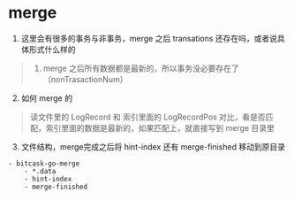 
# merge

1. 这里会有很多的事务与非事务，merge 之后 transations 还存在吗，或者说具体形式什么样的

>1. merge 之后所有数据都是最新的，所以事务没必要存在了（nonTrasactionNum）

2. 如何 merge 的
>读文件里的 LogRecord 和 索引里面的 LogRecordPos 对比，看是否匹配，索引里面的数据是最新的，如果匹配上，就直接写到 merge 目录里

3. 文件结构，merge完成之后将 hint-index 还有 merge-finished 移动到原目录

```
- bitcask-go-merge
    - *.data
    - hint-index
    - merge-finished
```